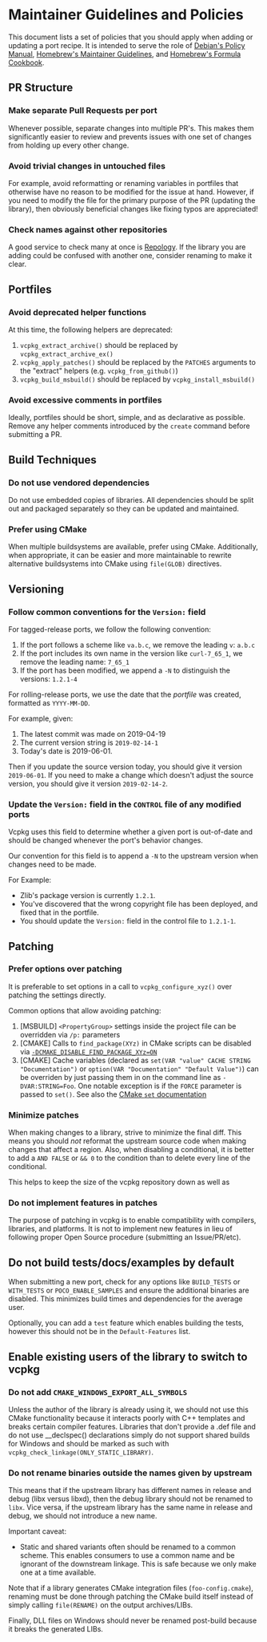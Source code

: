# Maintainer Guidelines and Policies

This document lists a set of policies that you should apply when adding or updating a port recipe. It is intended to serve the role of [Debian's Policy Manual](https://www.debian.org/doc/debian-policy/), [Homebrew's Maintainer Guidelines](https://docs.brew.sh/Maintainer-Guidelines), and [Homebrew's Formula Cookbook](https://docs.brew.sh/Formula-Cookbook).

## PR Structure

### Make separate Pull Requests per port

Whenever possible, separate changes into multiple PR's. This makes them significantly easier to review and prevents issues with one set of changes from holding up every other change.

### Avoid trivial changes in untouched files

For example, avoid reformatting or renaming variables in portfiles that otherwise have no reason to be modified for the issue at hand. However, if you need to modify the file for the primary purpose of the PR (updating the library), then obviously beneficial changes like fixing typos are appreciated!

### Check names against other repositories

A good service to check many at once is [Repology](https://repology.org/). If the library you are adding could be confused with another one, consider renaming to make it clear.

## Portfiles

### Avoid deprecated helper functions

At this time, the following helpers are deprecated:

1. `vcpkg_extract_archive()` should be replaced by `vcpkg_extract_archive_ex()`
2. `vcpkg_apply_patches()` should be replaced by the `PATCHES` arguments to the "extract" helpers (e.g. `vcpkg_from_github()`)
3. `vcpkg_build_msbuild()` should be replaced by `vcpkg_install_msbuild()`

### Avoid excessive comments in portfiles

Ideally, portfiles should be short, simple, and as declarative as possible. Remove any helper comments introduced by the `create` command before submitting a PR.

## Build Techniques

### Do not use vendored dependencies

Do not use embedded copies of libraries. All dependencies should be split out and packaged separately so they can be updated and maintained.

### Prefer using CMake

When multiple buildsystems are available, prefer using CMake. Additionally, when appropriate, it can be easier and more maintainable to rewrite alternative buildsystems into CMake using `file(GLOB)` directives.

## Versioning

### Follow common conventions for the `Version:` field

For tagged-release ports, we follow the following convention:

1. If the port follows a scheme like `va.b.c`, we remove the leading `v`: `a.b.c`
2. If the port includes its own name in the version like `curl-7_65_1`, we remove the leading name: `7_65_1`
3. If the port has been modified, we append a `-N` to distinguish the versions: `1.2.1-4`

For rolling-release ports, we use the date that the _portfile_ was created, formatted as `YYYY-MM-DD`.

For example, given:
1. The latest commit was made on 2019-04-19
2. The current version string is `2019-02-14-1`
3. Today's date is 2019-06-01.

Then if you update the source version today, you should give it version `2019-06-01`. If you need to make a change which doesn't adjust the source version, you should give it version `2019-02-14-2`.

### Update the `Version:` field in the `CONTROL` file of any modified ports

Vcpkg uses this field to determine whether a given port is out-of-date and should be changed whenever the port's behavior changes.

Our convention for this field is to append a `-N` to the upstream version when changes need to be made.

For Example:

- Zlib's package version is currently `1.2.1`.
- You've discovered that the wrong copyright file has been deployed, and fixed that in the portfile.
- You should update the `Version:` field in the control file to `1.2.1-1`.

## Patching

### Prefer options over patching

It is preferable to set options in a call to `vcpkg_configure_xyz()` over patching the settings directly.

Common options that allow avoiding patching:
1. [MSBUILD] `<PropertyGroup>` settings inside the project file can be overridden via `/p:` parameters
2. [CMAKE] Calls to `find_package(XYz)` in CMake scripts can be disabled via [`-DCMAKE_DISABLE_FIND_PACKAGE_XYz=ON`](https://cmake.org/cmake/help/v3.15/variable/CMAKE_DISABLE_FIND_PACKAGE_PackageName.html)
3. [CMAKE] Cache variables (declared as `set(VAR "value" CACHE STRING "Documentation")` or `option(VAR "Documentation" "Default Value")`) can be overriden by just passing them in on the command line as `-DVAR:STRING=Foo`. One notable exception is if the `FORCE` parameter is passed to `set()`. See also the [CMake `set` documentation](https://cmake.org/cmake/help/v3.15/command/set.html)

### Minimize patches

When making changes to a library, strive to minimize the final diff. This means you should _not_ reformat the upstream source code when making changes that affect a region. Also, when disabling a conditional, it is better to add a `AND FALSE` or `&& 0` to the condition than to delete every line of the conditional.

This helps to keep the size of the vcpkg repository down as well as 

### Do not implement features in patches

The purpose of patching in vcpkg is to enable compatibility with compilers, libraries, and platforms. It is not to implement new features in lieu of following proper Open Source procedure (submitting an Issue/PR/etc).

## Do not build tests/docs/examples by default

When submitting a new port, check for any options like `BUILD_TESTS` or `WITH_TESTS` or `POCO_ENABLE_SAMPLES` and ensure the additional binaries are disabled. This minimizes build times and dependencies for the average user.

Optionally, you can add a `test` feature which enables building the tests, however this should not be in the `Default-Features` list.

## Enable existing users of the library to switch to vcpkg

### Do not add `CMAKE_WINDOWS_EXPORT_ALL_SYMBOLS`

Unless the author of the library is already using it, we should not use this CMake functionality because it interacts poorly with C++ templates and breaks certain compiler features. Libraries that don't provide a .def file and do not use __declspec() declarations simply do not support shared builds for Windows and should be marked as such with `vcpkg_check_linkage(ONLY_STATIC_LIBRARY)`.

### Do not rename binaries outside the names given by upstream

This means that if the upstream library has different names in release and debug (libx versus libxd), then the debug library should not be renamed to `libx`. Vice versa, if the upstream library has the same name in release and debug, we should not introduce a new name.

Important caveat:
- Static and shared variants often should be renamed to a common scheme. This enables consumers to use a common name and be ignorant of the downstream linkage. This is safe because we only make one at a time available.

Note that if a library generates CMake integration files (`foo-config.cmake`), renaming must be done through patching the CMake build itself instead of simply calling `file(RENAME)` on the output archives/LIBs.

Finally, DLL files on Windows should never be renamed post-build because it breaks the generated LIBs.
